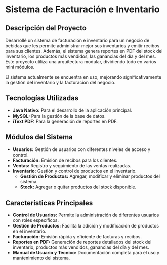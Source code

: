 # Sistema de Facturación e Inventario

## Descripción del Proyecto

Desarrollé un sistema de facturación e inventario para un negocio de bebidas que les permite administrar mejor sus inventarios y emitir recibos para sus clientes. Además, el sistema genera reportes en PDF del stock del inventario, los productos más vendidos, las ganancias del día y del mes. Este proyecto utiliza una arquitectura modular, dividiendo todo en varios mini módulos.

El sistema actualmente se encuentra en uso, mejorando significativamente la gestión del inventario y la facturación del negocio.

## Tecnologías Utilizadas

- **Java Nativo:** Para el desarrollo de la aplicación principal.
- **MySQL:** Para la gestión de la base de datos.
- **iText PDF:** Para la generación de reportes en PDF.

## Módulos del Sistema

- **Usuarios:** Gestión de usuarios con diferentes niveles de acceso y control.
- **Facturación:** Emisión de  recibos para los clientes.
- **Ventas:** Registro y seguimiento de las ventas realizadas.
- **Inventario:** Gestión y control de productos en el inventario.
  - **Gestión de Productos:** Agregar, modificar y eliminar productos del sistema.
  - **Stock:** Agregar o quitar productos del stock disponible.
  
## Características Principales

- **Control de Usuarios:** Permite la administración de diferentes usuarios con roles específicos.
- **Gestión de Productos:** Facilita la adición y modificación de productos en el inventario.
- **Facturación:** Emisión rápida y eficiente de facturas y recibos.
- **Reportes en PDF:** Generación de reportes detallados del stock del inventario, productos más vendidos, ganancias del día y del mes.
- **Manual de Usuario y Técnico:** Documentación completa para el uso y mantenimiento del sistema.
